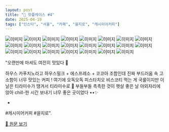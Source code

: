 ```yaml
---
layout: post
title: "📍 핫플레이스 #4"
date: 2025-04-19
tags: ["인스타", "서울", "카페", "을지로", "캐시미어커피"]
---
```


![이미지](/assets/images/-4-0.jpg)
![이미지](/assets/images/-4-1.jpg)
![이미지](/assets/images/-4-2.jpg)
![이미지](/assets/images/-4-3.jpg)
![이미지](/assets/images/-4-4.jpg)
![이미지](/assets/images/-4-5.jpg)
![이미지](/assets/images/-4-6.jpg)
![이미지](/assets/images/-4-7.jpg)
![이미지](/assets/images/-4-8.jpg)
![이미지](/assets/images/-4-9.jpg)
![이미지](/assets/images/-4-10.jpg)
![이미지](/assets/images/-4-11.jpg)
![이미지](/assets/images/-4-12.jpg)
![이미지](/assets/images/-4-13.jpg)
![이미지](/assets/images/-4-14.jpg)
![이미지](/assets/images/-4-15.jpg)
![이미지](/assets/images/-4-16.jpg)
![이미지](/assets/images/-4-17.jpg)
![이미지](/assets/images/-4-18.jpg)
![이미지](/assets/images/-4-19.jpg)
![이미지](/assets/images/-4-20.jpg)
![이미지](/assets/images/-4-21.jpg)
![이미지](/assets/images/-4-22.jpg)

"오랜만에 마셔도 여전히 맛있다 🧡

하우스 카푸치노라고 하우스밀크 + 에스프레소 + 코코아 조합인데 진짜 부드러움 속 고소함이 너무 맛있는 커피 ! 여기에 오독오독 피스타치오 비스코티 먹는 게 국룰이지만 이날은 티라미수가 땡겨서 티라미수로 🤭 부들부들 촉촉한 것이 햇살 좋은 날 야외자리에 앉아 chill-한 시간 보내기 너무 좋은 곳이었다 ••✨

-

#캐시미어커피 #을지로".

[🔗 원문 보기](https://www.instagram.com/p/DITS9uvJ3FY/)
